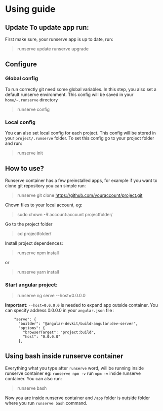 # Using guide

## Update To update app run: 
First make sure, your runserve app is up to date, run:
> runserve update 
> runserve upgrade 

## Configure 

### Global config 
To run correctly git need some global variables. In this step, you also set a default runserve environment. This config will be saved in your `home/~.runserve` directory 
> runserve config 

### Local config 
You can also set local config for each project. This config will be stored in your `project/.runserve` folder. To set this config go to your project folder and run:
> runserve init

## How to use?
Runserve container has a few preinstalled apps, for example if you want to clone  git repository you can simple run:
> runserve git clone https://github.com/youraccount/project.git

Chown files to your local account, eg:
> sudo chown -R account:account projectfolder/

Go to the project folder
> cd projectfolder/

Install project dependences:
> runserve npm install

or
> runserve yarn install

### Start angular project:
> runserve ng serve --host=0.0.0.0

**Important:** `--host=0.0.0.0` is needed to expand app outside container. You can specify address 0.0.0.0 in your `angular.json` file :
```
    "serve": {
      "builder": "@angular-devkit/build-angular:dev-server",
      "options": {
        "browserTarget": "project:build",
        "host": "0.0.0.0"
      },
```

## Using bash inside runserve container
Everything what you type after `runserve` word, will be running inside runserve container
eg: `runserve npm -v` run `npm -v` inside runserve container.
You can also run:
>runserve bash

Now you are inside runserve container and `/app` folder is outside folder where you run `runserve bash` command. 
